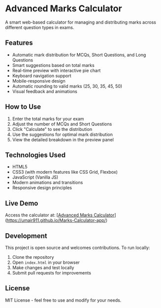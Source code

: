 # Advanced Marks Calculator

A smart web-based calculator for managing and distributing marks across different question types in exams.

## Features

- Automatic mark distribution for MCQs, Short Questions, and Long Questions
- Smart suggestions based on total marks
- Real-time preview with interactive pie chart
- Keyboard navigation support
- Mobile-responsive design
- Automatic rounding to valid marks (25, 30, 35, 45, 50)
- Visual feedback and animations

## How to Use

1. Enter the total marks for your exam
2. Adjust the number of MCQs and Short Questions
3. Click "Calculate" to see the distribution
4. Use the suggestions for optimal mark distribution
5. View the detailed breakdown in the preview panel

## Technologies Used

- HTML5
- CSS3 (with modern features like CSS Grid, Flexbox)
- JavaScript (Vanilla JS)
- Modern animations and transitions
- Responsive design principles

## Live Demo

Access the calculator at: [[Advanced Marks Calculator](https://your-username.github.io/calculator-marks/)](https://umair911.github.io/Marks-Calculator-app/)

## Development

This project is open source and welcomes contributions. To run locally:

1. Clone the repository
2. Open `index.html` in your browser
3. Make changes and test locally
4. Submit pull requests for improvements

## License

MIT License - feel free to use and modify for your needs. 
